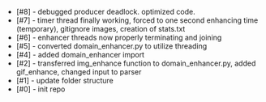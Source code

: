 - [#8] - debugged producer deadlock. optimized code.
- [#7] - timer thread finally working, forced to one second enhancing time (temporary), gitignore images, creation of stats.txt
- [#6] - enhancer threads now properly terminating and joining
- [#5] - converted domain_enhancer.py to utilize threading
- [#4] - added domain_enhancer import
- [#2] - transferred img_enhance function to domain_enhancer.py, added gif_enhance, changed input to parser
- [#1] - update folder structure
- [#0] - init repo
